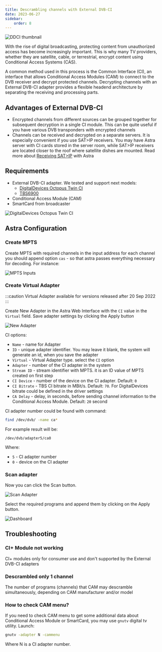 ```yaml
---
title: Descrambling channels with External DVB-CI
date: 2023-06-27
sidebar:
    order: 8
---
```


![DDCI thumbnail](https://cdn.cesbo.com/help/astra/receiving/dvb/external-ci/ddci.jpg)

With the rise of digital broadcasting, protecting content from unauthorized access has become increasingly important. This is why many TV providers, whether they are satellite, cable, or terrestrial, encrypt content using Conditional Access Systems (CAS).

A common method used in this process is the Common Interface (CI), an interface that allows Conditional Access Modules (CAM) to connect to the DVB receiver and decrypt protected channels. Decrypting channels with an External DVB-CI adapter provides a flexible headend architecture by separating the receiving and processing parts.

## Advantages of External DVB-CI

- Encrypted channels from different sources can be grouped together for subsequent decryption in a single CI module. This can be quite useful if you have various DVB transponders with encrypted channels
- Channels can be received and decrypted on a separate servers. It is especially convenient if you use SAT>IP receivers. You may have Astra server with CI cards stored in the server room, while SAT>IP receivers are located closer to the roof where satellite dishes are mounted. Read more about [Receiving SAT>IP](/en/astra/receiving/satip-client) with Astra

## Requirements

- External DVB-CI adapter. We tested and support next models:
    - [DigitalDevices Octopus Twin CI](https://www.digital-devices.eu/shop/en/accessoires/bridge/266/digital-devices-octopus-twin-ci-double-ci-slot-with-2-expansionports)
    - [TBS6900](https://www.tbsdtv.com/products/tbs6900-dvb-dual-pci-e-card.html)
- Conditional Access Module (CAM)
- SmartCard from broadcaster

![DigitalDevices Octopus Twin CI](https://cdn.cesbo.com/help/astra/receiving/dvb/external-ci/ddci.jpg)

## Astra Configuration

### Create MPTS

Create MPTS with required channels in the input address for each channel you should append option `cas` - so that astra passes everything necessary for decoding. For instance:

![MPTS Inputs](https://cdn.cesbo.com/help/astra/receiving/dvb/external-ci/mpts.png)

### Create Virtual Adapter

:::caution
Virtual Adapter available for versions released after 20 Sep 2022
:::

Create New Adapter in the Astra Web Interface with the `CI` value in the `Virtual` field. Save adapter settings by clicking the Apply button

![New Adapter](https://cdn.cesbo.com/help/astra/receiving/dvb/external-ci/new-adapter.png)

CI options:

- `Name` - name for Adapter
- `ID` - unique adapter identifier. You may leave it blank, the system will generate an id, when you save the adapter
- `Virtual` - Virtual Adapter type. select the `CI` option
- `Adapter` - number of the CI adapter in the system
- `Stream ID` - stream identifier with MPTS. it is an ID value of MPTS created on first step
- `CI Device` - number of the device on the CI adapter. Default: `0`
- `CI Bitrate` - TBS CI bitrate in MBit/s. Default: `70`. For DigitalDevices bitrate could be defined in the driver settings
- `CA Delay` - delay, in seconds, before sending channel information to the Conditional Access Module. Default: `20` second

CI adapter number could be found with command:

```sh
find /dev/dvb/ -name ca*
```

For example result will be:

```
/dev/dvb/adapter5/ca0
```

Where:

- `5` - CI adapter number
- `0` - device on the CI adapter

### Scan adapter

Now you can click the Scan button.

![Scan Adapter](https://cdn.cesbo.com/help/astra/receiving/dvb/external-ci/scan.png)

Select the required programs and append them by clicking on the Apply button.

![Dashboard](https://cdn.cesbo.com/help/astra/receiving/dvb/external-ci/dashboard.png)

## Troubleshooting

### CI+ Module not working

CI+ modules only for consumer use and don't supported by the External DVB-CI adapters

### Descrambled only 1 channel

The number of programs (channels) that CAM may descramble simultaneously, depending on CAM manufacturer and/or model

### How to check CAM menu?

If you need to check CAM menu to get some additional data about Conditional Access Module or SmartCard, you may use `gnutv` digital tv utility. Launch:

```sh
gnutv -adapter N -cammenu
```

Where N is a CI adapter number.
